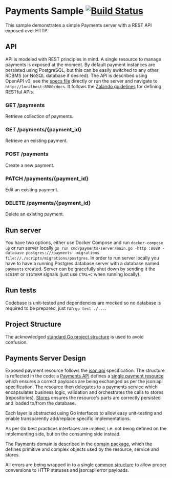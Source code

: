 # Payments Sample [![Build Status](https://travis-ci.org/michaljemala/payments-sample.svg?branch=master)](https://travis-ci.org/michaljemala/payments-sample)

This sample demonstrates a simple Payments server with a REST API exposed over HTTP.  

## API

API is modeled with REST principles in mind. A single resource to manage payments is exposed at the moment. By default payment instances are persisted using PostgreSQL, but this can be easily switched to any other RDBMS (or NoSQL database if desired). The API is described using OpenAPI v3, see the [specs file](./api/openapi.yaml) directly or run the server and navigate to `http://localhost:8080/docs`. It follows the [Zalando guidelines](https://opensource.zalando.com/restful-api-guidelines/) for defining RESTful APIs.   

### GET /payments
Retrieve collection of payments.

### GET /payments/{payment_id}
Retrieve an existing payment.

### POST /payments
Create a new payment.

### PATCH /payments/{payment_id}
Edit an existing payment.

### DELETE /payments/{payment_id}
Delete an existing payment.

## Run server 

You have two options, either use Docker Compose and run `docker-compose up` or run server locally `go run cmd/payments-server/main.go -http :8080 -database postgres:///payments -migrations file://./scripts/migrations/postgres`. In order to run server locally you have to have a running Postgres database server with a database named `payments` created. Server can be gracefully shut down by sending it the `SIGINT` or `SIGTERM` signals (just use `CTRL+C` when running locally).  

## Run tests
Codebase is unit-tested and dependencies are mocked so no database is required to be prepared, just run `go test ./...`.

## Project Structure
The acknowledged [standard Go project structure](https://github.com/golang-standards/project-layout) is used to avoid confusion.

## Payments Server Design
Exposed payment resource follows the [json:api](https://jsonapi.org) specification. The structure is reflected in the code: a [Payments API](./pkg/payments/api.go) defines a [single payment resource](./pkg/payments/resource.go) which ensures a correct payloads are being exchanged as per the json:api specification. The resource then delegates to a [payments service](./pkg/payments/service.go) which encapsulates business logic, validation and orchestrates the calls to stores (repositories). [Stores](./pkg/payments/store.go) ensures the resource's parts are correctly persisted and loaded to/from the database.

Each layer is abstracted using Go interfaces to allow easy unit-testing and enable transparently add/replace specific implementations.

As per Go best practices interfaces are implied, i.e. not being defined on the implementing side, but on the consuming side instead.

The Payments domain is described in the [domain package](./pkg/domain), which the defines primitive and complex objects used by the resource, service and stores.

All errors are being wrapped in to a single [common structure](./pkg/internal/errors) to allow proper conversions to HTTP statuses and json:api error payloads.
